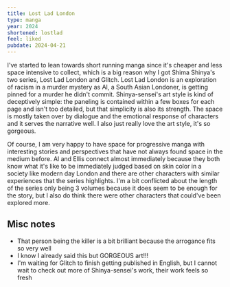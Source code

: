 ```yaml
---
title: Lost Lad London
type: manga
year: 2024
shortened: lostlad
feel: liked
pubdate: 2024-04-21
---
```



I've started to lean towards short running manga since it's cheaper and less space intensive to collect, which is a big reason why I got Shima Shinya's two series, Lost Lad London and Glitch. Lost Lad London is an exploration of racism in a murder mystery as Al, a South Asian Londoner, is getting pinned for a murder he didn't commit. Shinya-sensei's art style is kind of deceptively simple: the paneling is contained within a few boxes for each page and isn't too detailed, but that simplicity is also its strength. The space is mostly taken over by dialogue and the emotional response of characters and it serves the narrative well. I also just really love the art style, it's so gorgeous.  
  
Of course, I am very happy to have space for progressive manga with interesting stories and perspectives that have not always found space in the medium before. Al and Ellis connect almost immediately because they both know what it's like to be immediately judged based on skin color in a society like modern day London and there are other characters with similar experiences that the series highlights. I'm a bit conflicted about the length of the series only being 3 volumes because it does seem to be enough for the story, but I also do think there were other characters that could've been explored more.  
  
## Misc notes
- That person being the killer is a bit brilliant because the arrogance fits so very well
- I know I already said this but GORGEOUS art!!!
- I'm waiting for Glitch to finish getting published in English, but I cannot wait to check out more of Shinya-sensei's work, their work feels so fresh  

